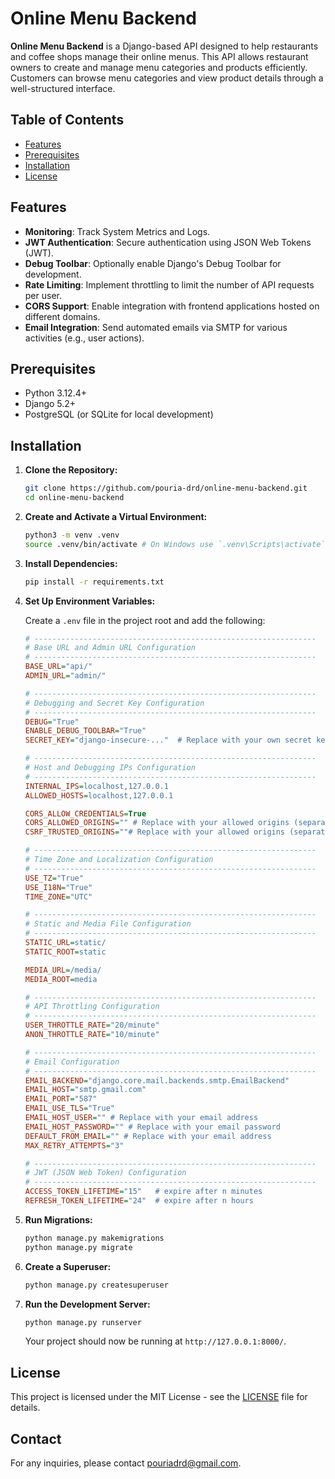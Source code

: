# Online Menu Backend

**Online Menu Backend** is a Django-based API designed to help restaurants and coffee shops manage their online menus. This API allows restaurant owners to create and manage menu categories and products efficiently. Customers can browse menu categories and view product details through a well-structured interface.

## Table of Contents

-   [Features](#features)
-   [Prerequisites](#prerequisites)
-   [Installation](#installation)
-   [License](#license)

## Features

-   **Monitoring**: Track System Metrics and Logs.
-   **JWT Authentication**: Secure authentication using JSON Web Tokens (JWT).
-   **Debug Toolbar**: Optionally enable Django's Debug Toolbar for development.
-   **Rate Limiting**: Implement throttling to limit the number of API requests per user.
-   **CORS Support**: Enable integration with frontend applications hosted on different domains.
-   **Email Integration**: Send automated emails via SMTP for various activities (e.g., user actions).

## Prerequisites

-   Python 3.12.4+
-   Django 5.2+
-   PostgreSQL (or SQLite for local development)

## Installation

1. **Clone the Repository:**

    ```bash
    git clone https://github.com/pouria-drd/online-menu-backend.git
    cd online-menu-backend
    ```

2. **Create and Activate a Virtual Environment:**

    ```bash
    python3 -m venv .venv
    source .venv/bin/activate # On Windows use `.venv\Scripts\activate`
    ```

3. **Install Dependencies:**

    ```bash
    pip install -r requirements.txt
    ```

4. **Set Up Environment Variables:**

    Create a `.env` file in the project root and add the following:

    ```ini
    # ---------------------------------------------------------------
    # Base URL and Admin URL Configuration
    # ---------------------------------------------------------------
    BASE_URL="api/"
    ADMIN_URL="admin/"

    # ---------------------------------------------------------------
    # Debugging and Secret Key Configuration
    # ---------------------------------------------------------------
    DEBUG="True"
    ENABLE_DEBUG_TOOLBAR="True"
    SECRET_KEY="django-insecure-..."  # Replace with your own secret key

    # ---------------------------------------------------------------
    # Host and Debugging IPs Configuration
    # ---------------------------------------------------------------
    INTERNAL_IPS=localhost,127.0.0.1
    ALLOWED_HOSTS=localhost,127.0.0.1

    CORS_ALLOW_CREDENTIALS=True
    CORS_ALLOWED_ORIGINS="" # Replace with your allowed origins (separate with commas)
    CSRF_TRUSTED_ORIGINS=""# Replace with your allowed origins (separate with commas)

    # ---------------------------------------------------------------
    # Time Zone and Localization Configuration
    # ---------------------------------------------------------------
    USE_TZ="True"
    USE_I18N="True"
    TIME_ZONE="UTC"

    # ---------------------------------------------------------------
    # Static and Media File Configuration
    # ---------------------------------------------------------------
    STATIC_URL=static/
    STATIC_ROOT=static

    MEDIA_URL=/media/
    MEDIA_ROOT=media

    # ---------------------------------------------------------------
    # API Throttling Configuration
    # ---------------------------------------------------------------
    USER_THROTTLE_RATE="20/minute"
    ANON_THROTTLE_RATE="10/minute"

    # ---------------------------------------------------------------
    # Email Configuration
    # ---------------------------------------------------------------
    EMAIL_BACKEND="django.core.mail.backends.smtp.EmailBackend"
    EMAIL_HOST="smtp.gmail.com"
    EMAIL_PORT="587"
    EMAIL_USE_TLS="True"
    EMAIL_HOST_USER="" # Replace with your email address
    EMAIL_HOST_PASSWORD="" # Replace with your email password
    DEFAULT_FROM_EMAIL="" # Replace with your email address
    MAX_RETRY_ATTEMPTS="3"

    # ---------------------------------------------------------------
    # JWT (JSON Web Token) Configuration
    # ---------------------------------------------------------------
    ACCESS_TOKEN_LIFETIME="15"   # expire after n minutes
    REFRESH_TOKEN_LIFETIME="24"  # expire after n hours
    ```

5. **Run Migrations:**

    ```bash
    python manage.py makemigrations
    python manage.py migrate
    ```

6. **Create a Superuser:**

    ```bash
    python manage.py createsuperuser
    ```

7. **Run the Development Server:**

    ```bash
    python manage.py runserver
    ```

    Your project should now be running at `http://127.0.0.1:8000/`.

## License

This project is licensed under the MIT License - see the [LICENSE](LICENSE) file for details.

## Contact

For any inquiries, please contact [pouriadrd@gmail.com](mailto:pouriadrd@gmail.com).
